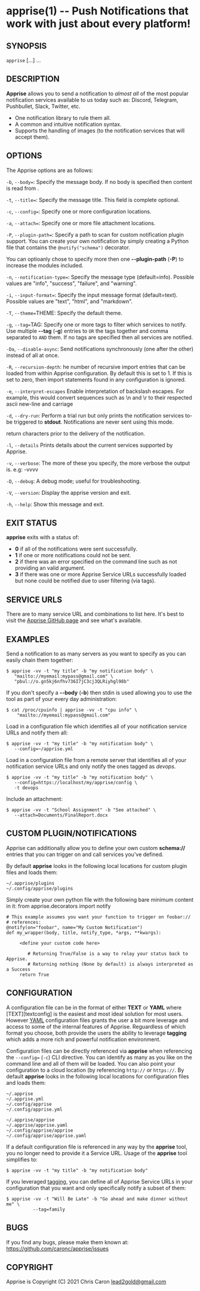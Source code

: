 apprise(1) -- Push Notifications that work with just about every platform!
==========================================================================

## SYNOPSIS

`apprise` [<options>...] <service-url>...<br>

## DESCRIPTION

**Apprise** allows you to send a notification to _almost all_ of the most
popular notification services available to us today such as: Discord,
Telegram, Pushbullet, Slack, Twitter, etc.

  * One notification library to rule them all.
  * A common and intuitive notification syntax.
  * Supports the handling of images (to the notification services that will
    accept them).

## OPTIONS

The Apprise options are as follows:

  `-b`, `--body=`<TEXT>:
  Specify the message body. If no body is specified then content is read from
  <stdin>.

  `-t`, `--title=`<TEXT>:
  Specify the message title. This field is complete optional.

  `-c`, `--config=`<CONFIG-URL>:
  Specify one or more configuration locations.

  `-a`, `--attach=`<ATTACH-URL>:
  Specify one or more file attachment locations.

  `-P`, `--plugin-path=`<PLUGIN-PATH>:
  Specify a path to scan for custom notification plugin support.
  You can create your own notification by simply creating a Python file
  that contains the `@notify("schema")` decorator.

  You can optioanly chose to specify more then one **--plugin-path** (**-P**)
  to increase the modules included.

  `-n`, `--notification-type=`<TYPE>:
  Specify the message type (default=info). Possible values are "info",
  "success", "failure", and "warning".

  `-i`, `--input-format=`<FORMAT>:
  Specify the input message format (default=text). Possible values are "text",
  "html", and "markdown".

  `-T`, `--theme=`THEME:
  Specify the default theme.

  `-g`, `--tag=`TAG:
  Specify one or more tags to filter which services to notify. Use multiple
  **--tag** (**-g**) entries to `OR` the tags together and comma separated
  to `AND` them. If no tags are specified then all services are notified.

  `-Da`, `--disable-async`:
  Send notifications synchronously (one after the other) instead of
  all at once.

  `-R`, `--recursion-depth`:
  he number of recursive import entries that can be loaded from within
  Apprise configuration. By default this is set to 1. If this is set to
  zero, then import statements found in any configuration is ignored.

  `-e`, `--interpret-escapes`
  Enable interpretation of backslash escapes. For example, this would convert
  sequences such as \n and \r to their respected ascii new-line and carriage

  `-d`, `--dry-run`:
  Perform a trial run but only prints the notification services to-be
  triggered to **stdout**. Notifications are never sent using this mode.

  return characters prior to the delivery of the notification.

  `-l`, `--details`
  Prints details about the current services supported by Apprise.

  `-v`, `--verbose`:
  The more of these you specify, the more verbose the output is. e.g: -vvvv

  `-D`, `--debug`:
  A debug mode; useful for troubleshooting.

  `-V`, `--version`:
  Display the apprise version and exit.

  `-h`, `--help`:
  Show this message and exit.

## EXIT STATUS

**apprise** exits with a status of:

* **0** if all of the notifications were sent successfully.
* **1** if one or more notifications could not be sent.
* **2** if there was an error specified on the command line such as not
  providing an valid argument.
* **3** if there was one or more Apprise Service URLs successfully
  loaded but none could be notified due to user filtering (via tags).

## SERVICE URLS

There are to many service URL and combinations to list here. It's best to
visit the [Apprise GitHub page][serviceurls] and see what's available.

[serviceurls]: https://github.com/caronc/apprise/wiki#notification-services

## EXAMPLES

Send a notification to as many servers as you want to specify as you can
easily chain them together:

    $ apprise -vv -t "my title" -b "my notification body" \
       "mailto://myemail:mypass@gmail.com" \
       "pbul://o.gn5kj6nfhv736I7jC3cj3QLRiyhgl98b"

If you don't specify a **--body** (**-b**) then stdin is used allowing you to
use the tool as part of your every day administration:

    $ cat /proc/cpuinfo | apprise -vv -t "cpu info" \
        "mailto://myemail:mypass@gmail.com"

Load in a configuration file which identifies all of your notification service
URLs and notify them all:

    $ apprise -vv -t "my title" -b "my notification body" \
       --config=~/apprise.yml

Load in a configuration file from a remote server that identifies all of your
notification service URLs and only notify the ones tagged as _devops_.

    $ apprise -vv -t "my title" -b "my notification body" \
       --config=https://localhost/my/apprise/config \
       -t devops

Include an attachment:

    $ apprise -vv -t "School Assignment" -b "See attached" \
       --attach=Documents/FinalReport.docx

## CUSTOM PLUGIN/NOTIFICATIONS
Apprise can additionally allow you to define your own custom **schema://**
entries that you can trigger on and call services you've defined.

By default **apprise** looks in the following local locations for custom plugin
files and loads them:

    ~/.apprise/plugins
    ~/.config/apprise/plugins

Simply create your own python file with the following bare minimum content in
it:
    from apprise.decorators import notify

    # This example assumes you want your function to trigger on foobar://
    # references:
    @notify(on="foobar", name="My Custom Notification")
    def my_wrapper(body, title, notify_type, *args, **kwargs):
    
         <define your custom code here>
   
    		# Returning True/False is a way to relay your status back to Apprise.
    		# Returning nothing (None by default) is always interpreted as a Success
         return True

## CONFIGURATION

A configuration file can be in the format of either **TEXT** or **YAML** where
[TEXT][textconfig] is the easiest and most ideal solution for most users.  However
[YAML][yamlconfig] configuration files grants the user a bit more leverage and access
to some of the internal features of Apprise. Reguardless of which format you choose,
both provide the users the ability to leverage **tagging** which adds a more rich and
powerful notification environment.

Configuration files can be directly referenced via **apprise** when referencing
the `--config=` (`-c`) CLI directive.  You can identify as many as you like on the
command line and all of them will be loaded.  You can also point your configuration to
a cloud location (by referencing `http://` or `https://`. By default **apprise** looks
in the following local locations for configuration files and loads them:

    ~/.apprise
    ~/.apprise.yml
    ~/.config/apprise
    ~/.config/apprise.yml

    ~/.apprise/apprise
    ~/.apprise/apprise.yaml
    ~/.config/apprise/apprise
    ~/.config/apprise/apprise.yaml

If a default configuration file is referenced in any way by the **apprise**
tool, you no longer need to provide it a Service URL.  Usage of the **apprise**
tool simplifies to:

    $ apprise -vv -t "my title" -b "my notification body"

If you leveraged [tagging][tagging], you can define all of Apprise Service URLs in your
configuration that you want and only specifically notify a subset of them:

    $ apprise -vv -t "Will Be Late" -b "Go ahead and make dinner without me" \
              --tag=family

[yamlconfig]: https://github.com/caronc/apprise/wiki/config_yaml
[tagging]: https://github.com/caronc/apprise/wiki/CLI_Usage#label-leverage-tagging


## BUGS

If you find any bugs, please make them known at:
<https://github.com/caronc/apprise/issues>

## COPYRIGHT

Apprise is Copyright (C) 2021 Chris Caron <lead2gold@gmail.com>
